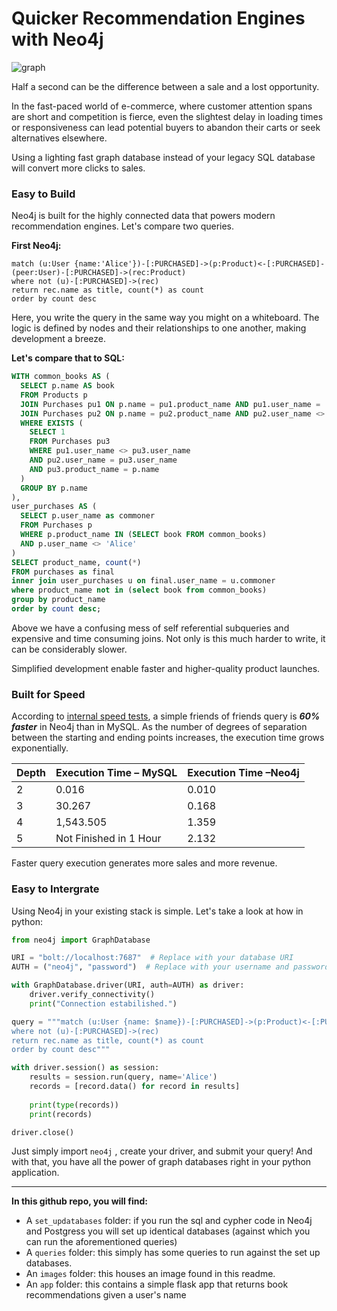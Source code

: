 # Quicker Recommendation Engines with Neo4j

![graph](images/graph.svg)

Half a second can be the difference between a sale and a lost opportunity. 

In the fast-paced world of e-commerce, where customer attention spans are short and competition is fierce, even the slightest delay in loading times or responsiveness can lead potential buyers to abandon their carts or seek alternatives elsewhere.

Using a lighting fast graph database instead of your legacy SQL database will convert more clicks to sales. 

### Easy to Build

Neo4j is built for the highly connected data that powers modern recommendation engines. Let's compare two queries.

**First Neo4j:**

```cypher
match (u:User {name:'Alice'})-[:PURCHASED]->(p:Product)<-[:PURCHASED]-(peer:User)-[:PURCHASED]->(rec:Product)
where not (u)-[:PURCHASED]->(rec)
return rec.name as title, count(*) as count
order by count desc
```

Here, you write the query in the same way you might on a whiteboard. The logic is defined by nodes and their relationships to one another, making development a breeze.

**Let's compare that to SQL:**

```sql
WITH common_books AS (
  SELECT p.name AS book
  FROM Products p
  JOIN Purchases pu1 ON p.name = pu1.product_name AND pu1.user_name = 'Alice'
  JOIN Purchases pu2 ON p.name = pu2.product_name AND pu2.user_name <> 'Alice'
  WHERE EXISTS (
    SELECT 1
    FROM Purchases pu3
    WHERE pu1.user_name <> pu3.user_name
    AND pu2.user_name = pu3.user_name
    AND pu3.product_name = p.name
  )
  GROUP BY p.name
),
user_purchases AS (
  SELECT p.user_name as commoner
  FROM Purchases p
  WHERE p.product_name IN (SELECT book FROM common_books)
  AND p.user_name <> 'Alice'
)
SELECT product_name, count(*)
FROM purchases as final
inner join user_purchases u on final.user_name = u.commoner
where product_name not in (select book from common_books)
group by product_name
order by count desc;

```

Above we have a confusing mess of self referential subqueries and expensive and time consuming joins. Not only is this much harder to write, it can be considerably slower. 

Simplified development enable faster and higher-quality product launches.

### Built for Speed

According to [internal speed tests](https://Neo4j.com/news/how-much-faster-is-a-graph-database-really/), a simple friends of friends query is ***60% faster*** in Neo4j than in MySQL. As the number of degrees of separation between the starting and ending points increases, the execution time grows exponentially.

| Depth | Execution Time – MySQL | Execution Time –Neo4j |
| ----- | ---------------------- | --------------------- |
| 2     | 0.016                  | 0.010                 |
| 3     | 30.267                 | 0.168                 |
| 4     | 1,543.505              | 1.359                 |
| 5     | Not Finished in 1 Hour | 2.132                 |

Faster query execution generates more sales and more revenue.

### Easy to Intergrate

Using Neo4j in your existing stack is simple. Let's take a look at how in python:

```python
from neo4j import GraphDatabase

URI = "bolt://localhost:7687"  # Replace with your database URI
AUTH = ("neo4j", "password")  # Replace with your username and password

with GraphDatabase.driver(URI, auth=AUTH) as driver:
    driver.verify_connectivity()
    print("Connection estabilished.")

query = """match (u:User {name: $name})-[:PURCHASED]->(p:Product)<-[:PURCHASED]-(peer:User)-[:PURCHASED]->(rec:Product)
where not (u)-[:PURCHASED]->(rec)
return rec.name as title, count(*) as count
order by count desc"""

with driver.session() as session:
    results = session.run(query, name='Alice')
    records = [record.data() for record in results]
    
    print(type(records))
    print(records)

driver.close()
```

Just simply import `neo4j` , create your driver, and submit your query! And with that, you have all the power of graph databases right in your python application. 

---

**In this github repo, you will find:**

- A `set_updatabases` folder: if you run the sql and cypher code in Neo4j and Postgress you will set up identical databases (against which you can run the aforementioned queries)
- A `queries` folder: this simply has some queries to run against the set up databases.
- An `images` folder: this houses an image found in this readme.
- An `app` folder: this contains a simple flask app that returns book recommendations given a user's name
